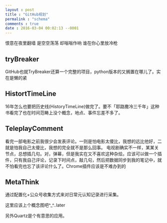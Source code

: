 ```yaml
---
layout : post
title : "GitHub规划"
permalink : "schema"
comments : true
date : 2016-03-04 00:02:13 --0001
---
```


>
恨意在夜里翻墙
是空空荡荡 却嗡嗡作响
谁在你心里放冷枪

## tryBreaker
GitHub也就TryBreaker还算一个完整的项目，python版本的又搁置在哪儿了。实在是懒的紧

## HistortTimeLine
16年怎么也要把历史线(HistoryTimeLine)做完了。要不「耶路撒冷三千年」这种书看完了也在时间范畴上没个概念，地点、事件忘差不多了。



## TeleplayComment
看完一部电影之前我很少会发表评论。一则是怕电影太傻比，我想的远比他好，二就是怕我自己太傻比，我想的完全就不是那么回事。
电视剧确实不一样，某某关节点，总想插几句。对，弹幕，但是我实在又不喜欢这种杂烩。应该可以做一个插件，只有我自己评论，记录下时间点，敲几句，然后把数据同步到我的笔记中，就不怕看完也忘了该评论什么了。Chrome插件应该是不难办到的

## MetaThink
通过配置化+公众号收集方式来对日常元认知记录进行采集。

这里应该上个概念图吧^_^..later

另外Quartz是个有意思的应用。